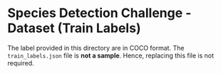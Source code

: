 # Species Detection Challenge - Dataset (Train Labels)
The label provided in this directory are in COCO format. The ```train_labels.json``` file is **not a sample**. Hence, replacing this file is not required.
